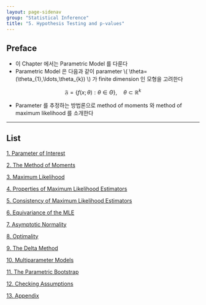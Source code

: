 ```yaml
---
layout: page-sidenav
group: "Statistical Inference"
title: "5. Hypothesis Testing and p-values"
---
```


## Preface

- 이 Chapter 에서는 Parametric Model 를 다룬다
- Parametric Model 은 다음과 같이 parameter \\( \theta=(\theta_{1},\ldots,\theta_{k}) \\) 가  finite dimension 인 모형을 고려한다

$$
\mathfrak{F}=\left\{ f(x;\theta):\theta\in\Theta \right\},\quad \theta\subset\mathbb{R}^{k}
$$

- Parameter 를 추정하는 방법론으로 method of moments 와 method of maximum likelihood 를 소개한다


---

## List

[1. Parameter of Interest](https://sungbinlim.github.io/sl/docs/aos2/4-1)

[2. The Method of Moments](https://sungbinlim.github.io/sl/docs/aos2/4-2)

[3. Maximum Likelihood](https://sungbinlim.github.io/sl/docs/aos2/4-3)

[4. Properties of Maximum Likelihood Estimators](https://sungbinlim.github.io/sl/docs/aos2/4-4)

[5. Consistency of Maximum Likelihood Estimators](https://sungbinlim.github.io/sl/docs/aos2/4-5)

[6. Equivariance of the MLE](https://sungbinlim.github.io/sl/docs/aos2/4-6)

[7. Asymptotic Normality](https://sungbinlim.github.io/sl/docs/aos2/4-7)

[8. Optimality](https://sungbinlim.github.io/sl/docs/aos2/4-8)

[9. The Delta Method](https://sungbinlim.github.io/sl/docs/aos2/4-9)

[10. Multiparameter Models](https://sungbinlim.github.io/sl/docs/aos2/4-10)

[11. The Parametric Bootstrap](https://sungbinlim.github.io/sl/docs/aos2/4-11)

[12. Checking Assumptions](https://sungbinlim.github.io/sl/docs/aos2/4-12)

[13. Appendix](https://sungbinlim.github.io/sl/docs/aos2/4-13)





